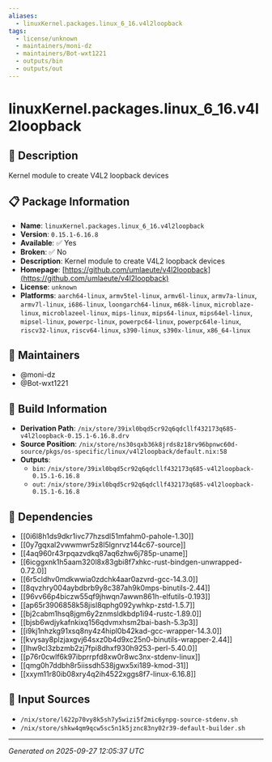 ```yaml
---
aliases:
  - linuxKernel.packages.linux_6_16.v4l2loopback
tags:
  - license/unknown
  - maintainers/moni-dz
  - maintainers/Bot-wxt1221
  - outputs/bin
  - outputs/out
---
```


# linuxKernel.packages.linux_6_16.v4l2loopback

## 📝 Description

Kernel module to create V4L2 loopback devices

## 📋 Package Information

- **Name**: `linuxKernel.packages.linux_6_16.v4l2loopback`
- **Version**: `0.15.1-6.16.8`
- **Available**: ✅ Yes
- **Broken**: ✅ No
- **Description**: Kernel module to create V4L2 loopback devices
- **Homepage**: [https://github.com/umlaeute/v4l2loopback](https://github.com/umlaeute/v4l2loopback)
- **License**: `unknown`
- **Platforms**: `aarch64-linux`, `armv5tel-linux`, `armv6l-linux`, `armv7a-linux`, `armv7l-linux`, `i686-linux`, `loongarch64-linux`, `m68k-linux`, `microblaze-linux`, `microblazeel-linux`, `mips-linux`, `mips64-linux`, `mips64el-linux`, `mipsel-linux`, `powerpc-linux`, `powerpc64-linux`, `powerpc64le-linux`, `riscv32-linux`, `riscv64-linux`, `s390-linux`, `s390x-linux`, `x86_64-linux`
## 👥 Maintainers

- @moni-dz
- @Bot-wxt1221


## 🔧 Build Information

- **Derivation Path**: `/nix/store/39ixl0bqd5cr92q6qdcllf432173q685-v4l2loopback-0.15.1-6.16.8.drv`
- **Source Position**: `/nix/store/ns30sqxb36k8jrds8z18rv96bpnwc60d-source/pkgs/os-specific/linux/v4l2loopback/default.nix:58`
- **Outputs**:
  - `bin`:  `/nix/store/39ixl0bqd5cr92q6qdcllf432173q685-v4l2loopback-0.15.1-6.16.8`
  - `out`:  `/nix/store/39ixl0bqd5cr92q6qdcllf432173q685-v4l2loopback-0.15.1-6.16.8`

## 🔗 Dependencies

- [[0i6l8h1ds9dkr1ivc77hzsdl51mfahm0-pahole-1.30]]
- [[0y7gqxal2vwwmwr5z8l5lgnrvz144c67-source]]
- [[4aq960r43rpqazvdkq87aq6zhw6j785p-uname]]
- [[6icggxnk1h5aam320l8x83gbi8f7xhkc-rust-bindgen-unwrapped-0.72.0]]
- [[6r5cldhv0mdkwwia0zdchk4aar0azvrd-gcc-14.3.0]]
- [[8qvzhry004aybdbrb9y8c387ah9k0mps-binutils-2.44]]
- [[96vv66p4biczw55qf9jhwqn7awwn861h-elfutils-0.193]]
- [[ap65r3906858k58jisl8qphg092ywhkp-zstd-1.5.7]]
- [[bj2cabm1hsq8jgm6y2znmsldkbdp1i94-rustc-1.89.0]]
- [[bjsb6wdjykafnkixq156qdvmxhsm2bai-bash-5.3p3]]
- [[i9kj1nhzkg91xsq8ny4z4hipl0b42kad-gcc-wrapper-14.3.0]]
- [[kvysay8plzjaxgvj64sxz0b4d9xc25n0-binutils-wrapper-2.44]]
- [[lhw9cl3zbzmb2zj7fpi8dhxf930h9253-perl-5.40.0]]
- [[p76r0cwlf6k97ibprrpfd8xw0r8wc3nx-stdenv-linux]]
- [[qmg0h7ddbh8r5iissdh538jgwx5xi189-kmod-31]]
- [[xxym11r80ib08xry4q2ih4522xggs8f7-linux-6.16.8]]

## 📁 Input Sources

- `/nix/store/l622p70vy8k5sh7y5wizi5f2mic6ynpg-source-stdenv.sh`
- `/nix/store/shkw4qm9qcw5sc5n1k5jznc83ny02r39-default-builder.sh`

---
*Generated on 2025-09-27 12:05:37 UTC*
